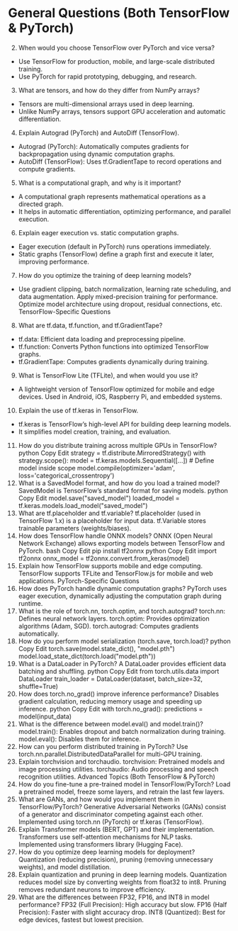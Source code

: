 

# General Questions (Both TensorFlow & PyTorch)

2. When would you choose TensorFlow over PyTorch and vice versa?
* Use TensorFlow for production, mobile, and large-scale distributed training.
* Use PyTorch for rapid prototyping, debugging, and research.
3. What are tensors, and how do they differ from NumPy arrays?
* Tensors are multi-dimensional arrays used in deep learning.
* Unlike NumPy arrays, tensors support GPU acceleration and automatic differentiation.
4. Explain Autograd (PyTorch) and AutoDiff (TensorFlow).
* Autograd (PyTorch): Automatically computes gradients for backpropagation using dynamic computation graphs.
* AutoDiff (TensorFlow): Uses tf.GradientTape to record operations and compute gradients.
5. What is a computational graph, and why is it important?
* A computational graph represents mathematical operations as a directed graph.
* It helps in automatic differentiation, optimizing performance, and parallel execution.
6. Explain eager execution vs. static computation graphs.
* Eager execution (default in PyTorch) runs operations immediately.
* Static graphs (TensorFlow) define a graph first and execute it later, improving performance.
7. How do you optimize the training of deep learning models?
* Use gradient clipping, batch normalization, learning rate scheduling, and data augmentation.
Apply mixed-precision training for performance.
Optimize model architecture using dropout, residual connections, etc.
TensorFlow-Specific Questions
8. What are tf.data, tf.function, and tf.GradientTape?
* tf.data: Efficient data loading and preprocessing pipeline.
* tf.function: Converts Python functions into optimized TensorFlow graphs.
* tf.GradientTape: Computes gradients dynamically during training.
9. What is TensorFlow Lite (TFLite), and when would you use it?
* A lightweight version of TensorFlow optimized for mobile and edge devices.
Used in Android, iOS, Raspberry Pi, and embedded systems.
10. Explain the use of tf.keras in TensorFlow.
* tf.keras is TensorFlow’s high-level API for building deep learning models.
* It simplifies model creation, training, and evaluation.
11. How do you distribute training across multiple GPUs in TensorFlow?
python
Copy
Edit
strategy = tf.distribute.MirroredStrategy()
with strategy.scope():
    model = tf.keras.models.Sequential([...])  # Define model inside scope
    model.compile(optimizer='adam', loss='categorical_crossentropy')
12. What is a SavedModel format, and how do you load a trained model?
SavedModel is TensorFlow’s standard format for saving models.
python
Copy
Edit
model.save("saved_model")
loaded_model = tf.keras.models.load_model("saved_model")
13. What are tf.placeholder and tf.variable?
tf.placeholder (used in TensorFlow 1.x) is a placeholder for input data.
tf.Variable stores trainable parameters (weights/biases).
14. How does TensorFlow handle ONNX models?
ONNX (Open Neural Network Exchange) allows exporting models between TensorFlow and PyTorch.
bash
Copy
Edit
pip install tf2onnx
python
Copy
Edit
import tf2onnx
onnx_model = tf2onnx.convert.from_keras(model)
15. Explain how TensorFlow supports mobile and edge computing.
TensorFlow supports TFLite and TensorFlow.js for mobile and web applications.
PyTorch-Specific Questions
16. How does PyTorch handle dynamic computation graphs?
PyTorch uses eager execution, dynamically adjusting the computation graph during runtime.
17. What is the role of torch.nn, torch.optim, and torch.autograd?
torch.nn: Defines neural network layers.
torch.optim: Provides optimization algorithms (Adam, SGD).
torch.autograd: Computes gradients automatically.
18. How do you perform model serialization (torch.save, torch.load)?
python
Copy
Edit
torch.save(model.state_dict(), "model.pth")
model.load_state_dict(torch.load("model.pth"))
19. What is a DataLoader in PyTorch?
A DataLoader provides efficient data batching and shuffling.
python
Copy
Edit
from torch.utils.data import DataLoader
train_loader = DataLoader(dataset, batch_size=32, shuffle=True)
20. How does torch.no_grad() improve inference performance?
Disables gradient calculation, reducing memory usage and speeding up inference.
python
Copy
Edit
with torch.no_grad():
    predictions = model(input_data)
21. What is the difference between model.eval() and model.train()?
model.train(): Enables dropout and batch normalization during training.
model.eval(): Disables them for inference.
22. How can you perform distributed training in PyTorch?
Use torch.nn.parallel.DistributedDataParallel for multi-GPU training.
23. Explain torchvision and torchaudio.
torchvision: Pretrained models and image processing utilities.
torchaudio: Audio processing and speech recognition utilities.
Advanced Topics (Both TensorFlow & PyTorch)
24. How do you fine-tune a pre-trained model in TensorFlow/PyTorch?
Load a pretrained model, freeze some layers, and retrain the last few layers.
25. What are GANs, and how would you implement them in TensorFlow/PyTorch?
Generative Adversarial Networks (GANs) consist of a generator and discriminator competing against each other.
Implemented using torch.nn (PyTorch) or tf.keras (TensorFlow).
26. Explain Transformer models (BERT, GPT) and their implementation.
Transformers use self-attention mechanisms for NLP tasks.
Implemented using transformers library (Hugging Face).
27. How do you optimize deep learning models for deployment?
Quantization (reducing precision), pruning (removing unnecessary weights), and model distillation.
28. Explain quantization and pruning in deep learning models.
Quantization reduces model size by converting weights from float32 to int8.
Pruning removes redundant neurons to improve efficiency.
29. What are the differences between FP32, FP16, and INT8 in model performance?
FP32 (Full Precision): High accuracy but slow.
FP16 (Half Precision): Faster with slight accuracy drop.
INT8 (Quantized): Best for edge devices, fastest but lowest precision.
